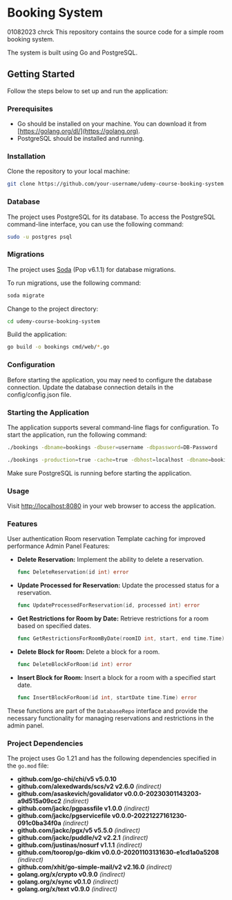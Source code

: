 # Booking System

01082023 chrck
This repository contains the source code for a simple room booking system.
<p>The system is built using Go and PostgreSQL.</p>

## Getting Started

Follow the steps below to set up and run the application:

### Prerequisites

- Go should be installed on your machine. You can download it from [https://golang.org/dl/](https://golang.org).
- PostgreSQL should be installed and running.

### Installation

Clone the repository to your local machine:

```bash
git clone https://github.com/your-username/udemy-course-booking-system.git
```

### Database

The project uses PostgreSQL for its database. To access the PostgreSQL command-line interface, you can use the following command:

```bash
sudo -u postgres psql
```

### Migrations

The project uses [Soda](https://github.com/gobuffalo/pop) (Pop v6.1.1) for database migrations.

To run migrations, use the following command:

```bash
soda migrate
```

Change to the project directory:
```bash
cd udemy-course-booking-system
```

Build the application:
```bash
go build -o bookings cmd/web/*.go
```

### Configuration
Before starting the application, you may need to configure the database connection. Update the database connection details in the config/config.json file.

### Starting the Application
The application supports several command-line flags for configuration.
To start the application, run the following command:
```bash
./bookings -dbname=bookings -dbuser=username -dbpassword=DB-Password
```
```bash
./bookings -production=true -cache=true -dbhost=localhost -dbname=bookings -dbuser=username -dbpassword=password -dbport=5432 -dbssl=disable
```
Make sure PostgreSQL is running before starting the application.

### Usage

Visit [http://localhost:8080](http://localhost:8080) in your web browser to access the application.


### Features

User authentication
Room reservation
Template caching for improved performance
Admin Panel Features:

- **Delete Reservation:** Implement the ability to delete a reservation.
    ```go
    func DeleteReservation(id int) error
    ```

- **Update Processed for Reservation:** Update the processed status for a reservation.
    ```go
    func UpdateProcessedForReservation(id, processed int) error
    ```

- **Get Restrictions for Room by Date:** Retrieve restrictions for a room based on specified dates.
    ```go
    func GetRestrictionsForRoomByDate(roomID int, start, end time.Time) ([]models.RoomRestriction, error)
    ```

- **Delete Block for Room:** Delete a block for a room.
    ```go
    func DeleteBlockForRoom(id int) error
    ```

- **Insert Block for Room:** Insert a block for a room with a specified start date.
    ```go
    func InsertBlockForRoom(id int, startDate time.Time) error
    ```

These functions are part of the `DatabaseRepo` interface and provide the necessary functionality for managing reservations and restrictions in the admin panel.

### Project Dependencies

The project uses Go 1.21 and has the following dependencies specified in the `go.mod` file:

- **github.com/go-chi/chi/v5 v5.0.10**
- **github.com/alexedwards/scs/v2 v2.6.0** *(indirect)*
- **github.com/asaskevich/govalidator v0.0.0-20230301143203-a9d515a09cc2** *(indirect)*
- **github.com/jackc/pgpassfile v1.0.0** *(indirect)*
- **github.com/jackc/pgservicefile v0.0.0-20221227161230-091c0ba34f0a** *(indirect)*
- **github.com/jackc/pgx/v5 v5.5.0** *(indirect)*
- **github.com/jackc/puddle/v2 v2.2.1** *(indirect)*
- **github.com/justinas/nosurf v1.1.1** *(indirect)*
- **github.com/toorop/go-dkim v0.0.0-20201103131630-e1cd1a0a5208** *(indirect)*
- **github.com/xhit/go-simple-mail/v2 v2.16.0** *(indirect)*
- **golang.org/x/crypto v0.9.0** *(indirect)*
- **golang.org/x/sync v0.1.0** *(indirect)*
- **golang.org/x/text v0.9.0** *(indirect)*



